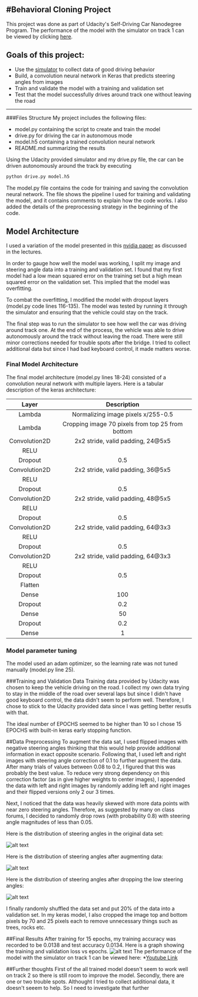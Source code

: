 #**Behavioral Cloning Project** 
---
This project was done as part of Udacity's Self-Driving Car Nanodegree Program. The performance of the model with the simulator on track 1 can be viewed by clicking [here](https://youtu.be/TPQnPLXNaVM).


[//]: # (Image References)

[image1]: ./steering_angles_original.png "Angles distribution in original data"
[image2]: ./steering_angles_after_augmentation.png "Distribution after augmenting"
[image3]: ./steering_after_dropping_low_angles.png "Distribution after randomly dropping low steering angles"
[image4]: ./loss.png "Training and Validation Losses with Epocs"

## Goals of this project:
* Use the [simulator](https://github.com/udacity/self-driving-car-sim) to collect data of good driving behavior
* Build, a convolution neural network in Keras that predicts steering angles from images
* Train and validate the model with a training and validation set
* Test that the model successfully drives around track one without leaving the road

---
###Files Structure
My project includes the following files:
* model.py containing the script to create and train the model
* drive.py for driving the car in autonomous mode
* model.h5 containing a trained convolution neural network 
* README.md summarizing the results

Using the Udacity provided simulator and my drive.py file, the car can be driven autonomously around the track by executing 
```sh
python drive.py model.h5
```

The model.py file contains the code for training and saving the convolution neural network. The file shows the pipeline I used for training and validating the model, and it contains comments to explain how the code works. I also added the details of the preprocessing strategy in the beginning of the code.

## Model Architecture
I used a variation of the model presented in this [nvidia paper](
http://images.nvidia.com/content/tegra/automotive/images/2016/solutions/pdf/end-to-end-dl-using-px.pdf) as discussed in the lectures.

In order to gauge how well the model was working, I split my image and steering angle data into a training and validation set. I found that my first model had a low mean squared error on the training set but a high mean squared error on the validation set. This implied that the model was overfitting. 

To combat the overfitting, I modified the model with dropout layers (model.py code lines 116-135). The model was tested by running it through the simulator and ensuring that the vehicle could stay on the track.

The final step was to run the simulator to see how well the car was driving around track one. At the end of the process, the vehicle was able to drive autonomously around the track without leaving the road. There were still minor corrections needed for trouble spots after the bridge. I tried to collect additional data but since I had bad keyboard control, it made matters worse.

### Final Model Architecture

The final model architecture (model.py lines 18-24) consisted of a convolution neural network with multiple layers.  Here is a tabular description of the keras architecture:

| Layer                 |     Description                               | 
|:---------------------:|:---------------------------------------------:| 
| Lambda                | Normalizing image pixels x/255-0.5            | 
| Lambda                | Cropping image 70 pixels from top 25 from bottom| 
| Convolution2D         | 2x2 stride, valid padding, 24@5x5             |
| RELU                  |                                               |
| Dropout               | 0.5                                           |
| Convolution2D         | 2x2 stride, valid padding, 36@5x5             |
| RELU                  |                                               |
| Dropout               | 0.5                                           |
| Convolution2D         | 2x2 stride, valid padding, 48@5x5             |
| RELU                  |                                               |
| Dropout               | 0.5                                           |
| Convolution2D         | 2x2 stride, valid padding, 64@3x3             |
| RELU                  |                                               |
| Dropout               | 0.5                                           |
| Convolution2D         | 2x2 stride, valid padding, 64@3x3             |
| RELU                  |                                               |
| Dropout               | 0.5                                           |
| Flatten               |                                               |
| Dense                 |100                                            |
| Dropout               | 0.2                                           |
| Dense                 |50                                             |
| Dropout               | 0.2                                           |
| Dense                 |1                                              |

### Model parameter tuning
The model used an adam optimizer, so the learning rate was not tuned manually (model.py line 25). 

###Training and Validation Data
Training data provided by Udacity was chosen to keep the vehicle driving on the road. I collect my own data trying to stay in the middle of the road over several laps but since I didn't have good keyboard control, the data didn't seem to perform well. Therefore, I chose to stick to the Udacity provided data since I was getting better resutls with that. 

The ideal number of EPOCHS seemed to be higher than 10 so I chose 15 EPOCHS with built-in keras early stopping function. 

##Data Preprocessing
To augment the data sat, I used flipped images with negative steering angles thinking that this would help provide additional information in exact opposite scenario. Following that, I used left and right images with steering angle correction of 0.1 to further augment the data. After many trials of values between 0.08 to 0.2, I figured that this was probably the best value. To reduce very strong dependency on this correction factor (as in give higher weights to center images), I appended the data with left and right images by randomly adding left and right images and their flipped versions only 2 our 3 times. 

Next, I noticed that the data was heavily skewed with more data points with near zero steering angles. Therefore, as suggested by many on class forums, I decided to randomly drop rows (with probability 0.8) with steering angle magnitudes of less than 0.05. 

Here is the distribution of steering angles in the original data set:

![alt text][image1]

Here is the distribution of steering angles after augmenting data:

![alt text][image2]

Here is the distribution of steering angles after dropping the low steering angles:

![alt text][image3]

I finally randomly shuffled the data set and put 20% of the data into a validation set. In my keras model, I also cropped the image top and bottom pixels by 70 and 25 pixels each to remove unnecessary things such as trees, rocks etc.

##Final Results
After training for 15 epochs, my training accuracy was recorded to be 0.0138 and test accuracy 0.0134. Here is a graph showing the training and validation loss vs epochs.
![alt text][image4]
The performance of the model with the simulator on track 1 can be viewed here:
*[Youtube Link](https://youtu.be/TPQnPLXNaVM)

##Further thoughts
First of the all trained model doesn't seem to work well on track 2 so there is still room to improve the model. Secondly, there are one or two trouble spots. Althought I tried to collect additional data, it doesn't seeem to help. So I need to investigate that further